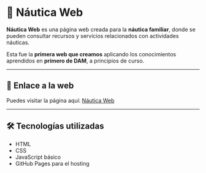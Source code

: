 # 🌊 Náutica Web

**Náutica Web** es una página web creada para la **náutica familiar**, donde se pueden consultar recursos y servicios relacionados con actividades náuticas.  

Esta fue la **primera web que creamos** aplicando los conocimientos aprendidos en **primero de DAM**, a principios de curso.

---

## 🔗 Enlace a la web

Puedes visitar la página aquí: [Náutica Web](https://abenper.github.io/Nautica-Web/index.html)

---

## 🛠️ Tecnologías utilizadas

- HTML  
- CSS  
- JavaScript básico  
- GitHub Pages para el hosting
